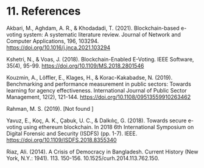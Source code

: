 # 11. References

Akbari, M., Aghdam, A. R., & Khodadadi, T. (2021). Blockchain-based e-voting system: A systematic literature review. Journal of Network and Computer Applications, 196, 103294. https://doi.org/10.1016/j.jnca.2021.103294

Kshetri, N., & Voas, J. (2018). Blockchain-Enabled E-Voting. IEEE Software, 35(4), 95-99. https://doi.org/10.1109/MS.2018.2801546

Kouzmin, A., Löffler, E., Klages, H., & Korac-Kakabadse, N. (2019). Benchmarking and performance measurement in public sectors: Towards learning for agency effectiveness. International Journal of Public Sector Management, 12(2), 121-144. https://doi.org/10.1108/09513559910263462

Rahman, M. S. (2019). [Not found ]

Yavuz, E., Koç, A. K., Çabuk, U. C., & Dalkılıç, G. (2018). Towards secure e-voting using ethereum blockchain. In 2018 6th International Symposium on Digital Forensic and Security (ISDFS) (pp. 1-7). IEEE. https://doi.org/10.1109/ISDFS.2018.8355340

Riaz, Ali. (2014). A Crisis of Democracy in Bangladesh. Current History (New York, N.Y.: 1941). 113. 150-156. 10.1525/curh.2014.113.762.150.
